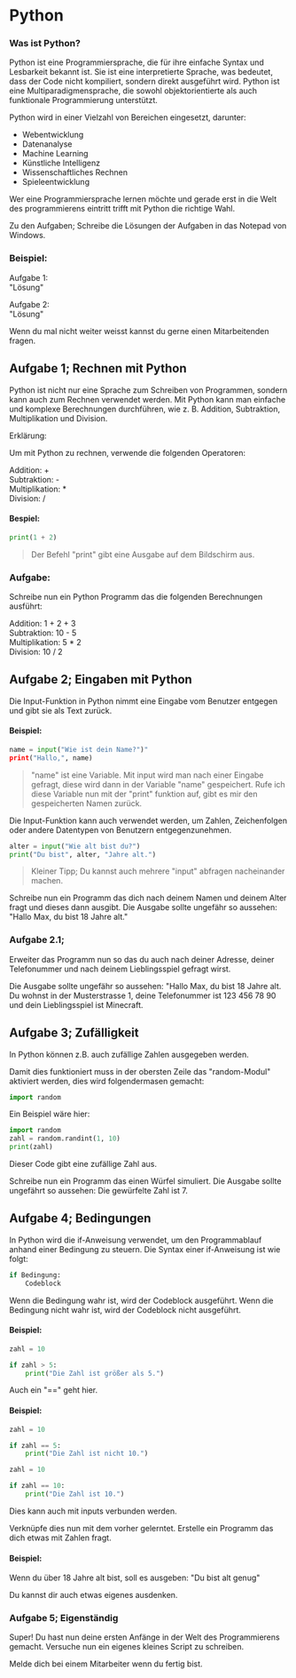 # Python

### Was ist Python?


Python ist eine Programmiersprache, die für ihre einfache Syntax und Lesbarkeit bekannt ist. Sie ist eine interpretierte Sprache, was bedeutet, dass der Code nicht kompiliert, sondern direkt ausgeführt wird. Python ist eine Multiparadigmensprache, die sowohl objektorientierte als auch funktionale Programmierung unterstützt.

Python wird in einer Vielzahl von Bereichen eingesetzt, darunter:

- Webentwicklung
- Datenanalyse
- Machine Learning
- Künstliche Intelligenz
- Wissenschaftliches Rechnen
- Spieleentwicklung

Wer eine Programmiersprache lernen möchte und gerade erst in die Welt des programmierens eintritt trifft mit Python die richtige Wahl.

Zu den Aufgaben; Schreibe die Lösungen der Aufgaben in das Notepad von Windows. 

### Beispiel:

Aufgabe 1:  
"Lösung"

Aufgabe 2:  
"Lösung"

Wenn du mal nicht weiter weisst kannst du gerne einen Mitarbeitenden fragen.

## Aufgabe 1; Rechnen mit Python

Python ist nicht nur eine Sprache zum Schreiben von Programmen, sondern kann auch zum Rechnen verwendet werden. Mit Python kann man einfache und komplexe Berechnungen durchführen, wie z. B. Addition, Subtraktion, Multiplikation und Division.

Erklärung:

Um mit Python zu rechnen, verwende die folgenden Operatoren:

Addition: +  
Subtraktion: -  
Multiplikation: *  
Division: /  

#### Bespiel:

```python
print(1 + 2)
```

> Der Befehl "print" gibt eine Ausgabe auf dem Bildschirm aus.

### Aufgabe:

Schreibe nun ein Python Programm das die folgenden Berechnungen ausführt:

Addition: 1 + 2 + 3  
Subtraktion: 10 - 5  
Multiplikation: 5 * 2  
Division: 10 / 2 

## Aufgabe 2; Eingaben mit Python

Die Input-Funktion in Python nimmt eine Eingabe vom Benutzer entgegen und gibt sie als Text zurück.

#### Beispiel:

```python
name = input("Wie ist dein Name?")"  
print("Hallo,", name)
```
> "name" ist eine Variable. Mit input wird man nach einer Eingabe gefragt, diese wird dann in der Variable "name" gespeichert. Rufe ich diese Variable nun mit der "print" funktion auf, gibt es mir den gespeicherten Namen zurück.

Die Input-Funktion kann auch verwendet werden, um Zahlen, Zeichenfolgen oder andere Datentypen von Benutzern entgegenzunehmen.

```python
alter = input("Wie alt bist du?")
print("Du bist", alter, "Jahre alt.")
```
>Kleiner Tipp; Du kannst auch mehrere "input" abfragen nacheinander machen.

Schreibe nun ein Programm das dich nach deinem Namen und deinem Alter fragt und dieses dann ausgibt. Die Ausgabe sollte ungefähr so aussehen: "Hallo Max, du bist 18 Jahre alt."

### Aufgabe 2.1;

Erweiter das Programm nun so das du auch nach deiner Adresse, deiner Telefonummer und nach deinem Lieblingsspiel gefragt wirst.  
  
Die Ausgabe sollte ungefähr so aussehen: "Hallo Max, du bist 18 Jahre alt. Du wohnst in der Musterstrasse 1, deine Telefonummer ist 123 456 78 90 und dein Lieblingsspiel ist Minecraft.

## Aufgabe 3; Zufälligkeit

In Python können z.B. auch zufällige Zahlen ausgegeben werden.

Damit dies funktioniert muss in der obersten Zeile das "random-Modul" aktiviert werden, dies wird folgendermasen gemacht:
```python
import random
```

Ein Beispiel wäre hier:

```python
import random
zahl = random.randint(1, 10)
print(zahl)
```

Dieser Code gibt eine zufällige Zahl aus.

Schreibe nun ein Programm das einen Würfel simuliert. Die Ausgabe sollte ungefährt so aussehen: Die gewürfelte Zahl ist 7.

## Aufgabe 4; Bedingungen


In Python wird die if-Anweisung verwendet, um den Programmablauf anhand einer Bedingung zu steuern. Die Syntax einer if-Anweisung ist wie folgt:

```python
if Bedingung:
    Codeblock
```

Wenn die Bedingung wahr ist, wird der Codeblock ausgeführt. Wenn die Bedingung nicht wahr ist, wird der Codeblock nicht ausgeführt.

#### Beispiel:

```python
zahl = 10

if zahl > 5:
    print("Die Zahl ist größer als 5.")
```

Auch ein "==" geht hier. 

#### Beispiel:

```python
zahl = 10

if zahl == 5:
    print("Die Zahl ist nicht 10.")
```
```python
zahl = 10

if zahl == 10:
    print("Die Zahl ist 10.")
```

Dies kann auch mit inputs verbunden werden.

Verknüpfe dies nun mit dem vorher gelerntet. Erstelle ein Programm das dich etwas mit Zahlen fragt. 

#### Beispiel: 
Wenn du über 18 Jahre alt bist, soll es ausgeben: "Du bist alt genug"  

Du kannst dir auch etwas eigenes ausdenken.


### Aufgabe 5; Eigenständig

Super! Du hast nun deine ersten Anfänge in der Welt des Programmierens gemacht. Versuche nun ein eigenes kleines Script zu schreiben.  

Melde dich bei einem Mitarbeiter wenn du fertig bist.








